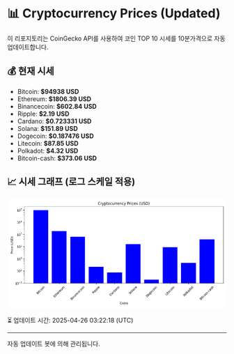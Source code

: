 
# 📊 Cryptocurrency Prices (Updated)

이 리포지토리는 CoinGecko API를 사용하여 코인 TOP 10 시세를 10분가격으로 자동 업데이트합니다.

## 💰 현재 시세
- Bitcoin: **$94938 USD**
- Ethereum: **$1806.39 USD**
- Binancecoin: **$602.84 USD**
- Ripple: **$2.19 USD**
- Cardano: **$0.723331 USD**
- Solana: **$151.89 USD**
- Dogecoin: **$0.187476 USD**
- Litecoin: **$87.85 USD**
- Polkadot: **$4.32 USD**
- Bitcoin-cash: **$373.06 USD**

## 📈 시세 그래프 (로그 스케일 적용)
![Crypto Prices](crypto_prices.png)

⏳ 업데이트 시간: 2025-04-26 03:22:18 (UTC)

---
자동 업데이트 봇에 의해 관리됩니다.

